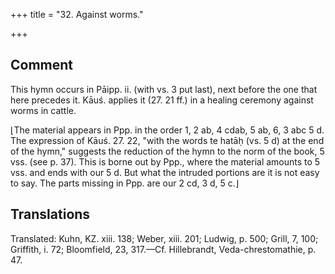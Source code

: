 +++
title = "32. Against worms."

+++
## Comment
This hymn occurs in Pāipp. ii. (with vs. 3 put last), next before the one that here precedes it. Kāuś. applies it (27. 21 ff.) in a healing ceremony against worms in cattle.


⌊The material appears in Ppp. in the order 1, 2 ab, 4 cdab, 5 ab, 6, 3 abc 5 d. The expression of Kāuś. 27. 22, "with the words te hatāḥ (vs. 5 d) at the end of the hymn," suggests the reduction of the hymn to the norm of the book, 5 vss. (see p. 37). This is borne out by Ppp., where the material amounts to 5 vss. and ends with our 5 d. But what the intruded portions are it is not easy to say. The parts missing in Ppp. are our 2 cd, 3 d, 5 c.⌋


## Translations
Translated: Kuhn, KZ. xiii. 138; Weber, xiii. 201; Ludwig, p. 500; Grill, 7, 100; Griffith, i. 72; Bloomfield, 23, 317.—Cf. Hillebrandt, Veda-chrestomathie, p. 47.
